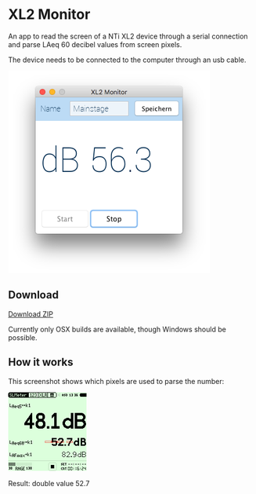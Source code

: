 # XL2 Monitor
An app to read the screen of a NTi XL2 device through a serial connection and parse LAeq 60 decibel values from screen pixels.

The device needs to be connected to the computer through an usb cable. 

![screenshot](https://raw.githubusercontent.com/demianh/xl2-monitor/master/docs/screenshot.png)

## Download

[Download ZIP](https://raw.githubusercontent.com/demianh/xl2-monitor/master/xl2monitor.zip)

Currently only OSX builds are available, though Windows should be possible.

## How it works

This screenshot shows which pixels are used to parse the number:

![screen cutouts](https://raw.githubusercontent.com/demianh/xl2-monitor/master/docs/example_screen_cutouts.png)

Result: double value 52.7

